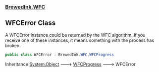 ### [BrewedInk.WFC](BrewedInk_WFC.md 'BrewedInk.WFC')
## WFCError Class
A WFCError instance could be returned by the WFC algorithm. If you receive one of these instances, it means something with the process has broken.  
```csharp
public class WFCError : BrewedInk.WFC.WFCProgress
```

Inheritance [System.Object](https://docs.microsoft.com/en-us/dotnet/api/System.Object 'System.Object') &#129106; [WFCProgress](WFCProgress.md 'BrewedInk.WFC.WFCProgress') &#129106; WFCError  
